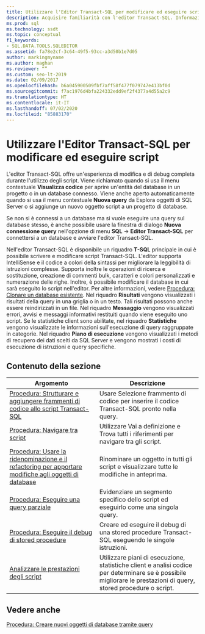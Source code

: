 ```yaml
---
title: Utilizzare l'Editor Transact-SQL per modificare ed eseguire script
description: Acquisire familiarità con l'editor Transact-SQL. Informazioni su come aprire l'editor, visualizzare le informazioni visualizzate nei riquadri e visualizzare risorse sulle relative funzionalità.
ms.prod: sql
ms.technology: ssdt
ms.topic: conceptual
f1_keywords:
- SQL.DATA.TOOLS.SQLEDITOR
ms.assetid: fa78e2cf-3c64-49f5-93cc-a3d50b1e7d05
author: markingmyname
ms.author: maghan
ms.reviewer: “”
ms.custom: seo-lt-2019
ms.date: 02/09/2017
ms.openlocfilehash: b6a045900509fbf7aff58f477f079747e413bf0d
ms.sourcegitcommit: f7ac1976d4bfa224332edd9ef2f4377a4d55a2c9
ms.translationtype: HT
ms.contentlocale: it-IT
ms.lasthandoff: 07/02/2020
ms.locfileid: "85883170"
---
```

# <a name="use-transact-sql-editor-to-edit-and-execute-scripts"></a>Utilizzare l'Editor Transact-SQL per modificare ed eseguire script

L'editor Transact\-SQL offre un'esperienza di modifica e di debug completa durante l'utilizzo degli script. Viene richiamato quando si usa il menu contestuale **Visualizza codice** per aprire un'entità del database in un progetto o in un database connesso. Viene anche aperto automaticamente quando si usa il menu contestuale **Nuova query** da Esplora oggetti di SQL Server o si aggiunge un nuovo oggetto script a un progetto di database.  
  
Se non si è connessi a un database ma si vuole eseguire una query sul database stesso, è anche possibile usare la finestra di dialogo **Nuova connessione query** nell'opzione di menu **SQL** -> **Editor Transact\-SQL** per connettersi a un database e avviare l'editor Transact\-SQL.  
  
Nell'editor Transact\-SQL è disponibile un riquadro **T-SQL** principale in cui è possibile scrivere e modificare script Transact\-SQL. L'editor supporta IntelliSense e il codice a colori della sintassi per migliorare la leggibilità di istruzioni complesse. Supporta inoltre le operazioni di ricerca e sostituzione, creazione di commenti bulk, caratteri e colori personalizzati e numerazione delle righe. Inoltre, è possibile modificare il database in cui sarà eseguito lo script nell'editor. Per altre informazioni, vedere [Procedura: Clonare un database esistente](../ssdt/how-to-clone-an-existing-database.md). Nel riquadro **Risultati** vengono visualizzati i risultati della query in una griglia o in un testo. Tali risultati possono anche essere reindirizzati in un file. Nel riquadro **Messaggio** vengono visualizzati errori, avvisi e messaggi informativi restituiti quando viene eseguito uno script. Se le statistiche client sono abilitate, nel riquadro **Statistiche** vengono visualizzate le informazioni sull'esecuzione di query raggruppate in categorie. Nel riquadro **Piano di esecuzione** vengono visualizzati i metodi di recupero dei dati scelti da SQL Server e vengono mostrati i costi di esecuzione di istruzioni e query specifiche.  
  
## <a name="in-this-section"></a>Contenuto della sezione  
  
|Argomento|Descrizione|  
|---------|---------------|  
|[Procedura: Strutturare e aggiungere frammenti di codice allo script Transact-SQL](../ssdt/how-to-outline-and-add-snippets-to-transact-sql-script.md)|Usare Selezione frammento di codice per inserire il codice Transact\-SQL pronto nella query.|  
|[Procedura: Navigare tra script](../ssdt/how-to-navigate-between-scripts.md)|Utilizzare Vai a definizione e Trova tutti i riferimenti per navigare tra gli script.|  
|[Procedura: Usare la ridenominazione e il refactoring per apportare modifiche agli oggetti di database](../ssdt/how-to-use-rename-and-refactoring-to-make-changes-to-your-database-objects.md)|Rinominare un oggetto in tutti gli script e visualizzare tutte le modifiche in anteprima.|  
|[Procedura: Eseguire una query parziale](../ssdt/how-to-execute-a-partial-query.md)|Evidenziare un segmento specifico dello script ed eseguirlo come una singola query.|  
|[Procedura: Eseguire il debug di stored procedure](../ssdt/how-to-debug-stored-procedures.md)|Creare ed eseguire il debug di una stored procedure Transact\-SQL eseguendo le singole istruzioni.|  
|[Analizzare le prestazioni degli script](../ssdt/analyze-script-performance.md)|Utilizzare piani di esecuzione, statistiche client e analisi codice per determinare se è possibile migliorare le prestazioni di query, stored procedure o script.|  
  
## <a name="see-also"></a>Vedere anche

[Procedura: Creare nuovi oggetti di database tramite query](../ssdt/how-to-create-new-database-objects-using-queries.md)